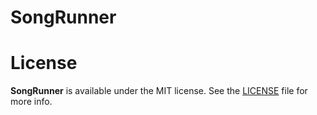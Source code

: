 # SongRunner

# License
**SongRunner**  is available under the MIT license. See the [LICENSE](License.md) file for more info.

